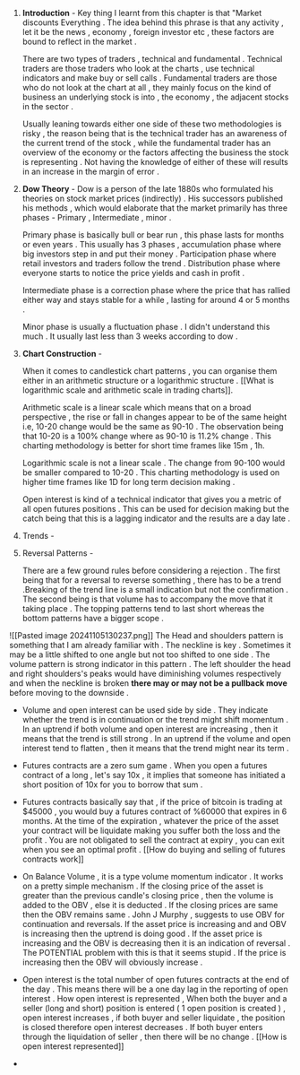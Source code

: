 

1. **Introduction** -
	 Key thing I learnt from this chapter is that "Market discounts Everything . The idea behind this phrase is that any activity , let it be the news , economy , foreign investor etc , these factors are bound to reflect in the market . 
	 
	 There are two types of traders , technical and fundamental . Technical traders are those traders who look at the charts , use technical indicators and make buy or sell calls . Fundamental traders are those who do not look at the chart at all , they mainly focus on the kind of business an underlying stock is into , the economy , the adjacent stocks in the sector . 

	 Usually leaning towards either one side of these two methodologies is risky , the reason being that is the technical trader has an awareness of the current trend of the stock , while the fundamental trader has an overview of the economy or the factors affecting the business the stock is representing . Not having the knowledge of either of these will results in an increase in the margin of error . 

 2. **Dow Theory** - 
	 Dow is a person of the late 1880s who formulated his theories on stock market prices (indirectly) . His successors published his methods , which would elaborate that the market primarily has three phases - Primary , Intermediate , minor . 

	 Primary phase is basically bull or bear run , this phase lasts for months or even years . This usually has 3 phases , accumulation phase where big investors step in and put their money .  Participation phase where retail investors and traders follow the trend . Distribution phase where everyone starts to notice the price yields and cash in profit . 

	 Intermediate phase is a correction phase where the price that has rallied either way and stays stable for a while , lasting for around 4 or 5 months . 

	  Minor phase is usually a fluctuation phase . I didn't understand this much . It usually last less than 3 weeks according to dow . 

3. **Chart Construction** - 

	When it comes to candlestick chart patterns , you can organise them either in an arithmetic structure or a logarithmic structure . [[What is logarithmic scale and arithmetic scale in trading charts]].

	Arithmetic scale is a linear scale which means that on a broad perspective , the rise or fall in changes appear to be of the same height i.e, 10-20 change would be the same as 90-10 . The observation being that 10-20 is a 100% change where as 90-10 is 11.2% change . This charting methodology is better for short time frames like 15m , 1h.

	Logarithmic scale is not a linear scale . The change from 90-100 would be smaller compared to 10-20 . This charting methodology is used on higher time frames like 1D for long term decision making . 

	Open interest is kind of a technical indicator that gives you a metric of all open futures positions . This can be used for decision making but the catch being that this is a lagging indicator and the results are a day late . 

4. Trends -
5. Reversal Patterns -

     There are a few ground rules before considering a rejection . The first being that for a reversal to reverse something , there has to be a trend .Breaking of the trend line is a small indication but not the confirmation .  The second being is that volume has to accompany the move that it taking place . The topping patterns tend to last short whereas the bottom patterns have a bigger scope . 

![[Pasted image 20241105130237.png]]
		The Head and shoulders pattern is something that I am already familiar with . The neckline is key . Sometimes it may be a little shifted to one angle but not too shifted to one side . The volume pattern is strong indicator in this pattern . The left shoulder the head and right shoulders's peaks would have diminishing volumes respectively and when the neckline is broken **there may or may not be a pullback move** before moving to the downside . 


- Volume and open interest can be used side by side . They indicate whether the trend is in continuation or the trend might shift momentum . In an uptrend if both volume and open interest are increasing , then it means that the trend is still strong . In an uptrend if the volume and open interest tend to flatten , then it means that the trend might near its term . 

- Futures contracts are a zero sum game . When you open a futures contract of a long , let's say 10x  , it implies that someone has initiated a short position of 10x for you to borrow that sum . 
- Futures contracts basically say that , if the price of bitcoin is trading at $45000 , you would buy a futures contract of %60000 that expires in 6 months. At the time of the expiration , whatever the price of the asset your contract will be liquidate making you suffer both the loss and the profit . You are not obligated to sell the contract at expiry , you can exit when you see an optimal profit . [[How do buying and selling of futures contracts work]]

- On Balance Volume  , it is a type volume momentum indicator . It works on a pretty simple mechanism . If the closing price of the asset is greater than the previous candle's closing price , then the volume is added to the OBV , else it is deducted . If the closing prices are same then the OBV remains same . John J Murphy , suggests to use OBV for continuation and reversals. If the asset price is increasing and and OBV is increasing then the uptrend is doing good . If the asset price is increasing and the OBV is decreasing then it is an indication of reversal . The POTENTIAL problem with this is that it seems stupid . If the price is increasing then the OBV will obviously increase . 

- Open interest is the total number of open futures contracts at the end of the day . This means there will be a one day lag in the reporting of open interest . How open interest is represented , When both the buyer and a seller (long and short) position is entered ( 1 open position is created ) , open interest increases , if both buyer and seller liquidate , the position is closed therefore open interest decreases . If both buyer enters through the liquidation of seller , then there will be no change . [[How is open interest represented]]

- 